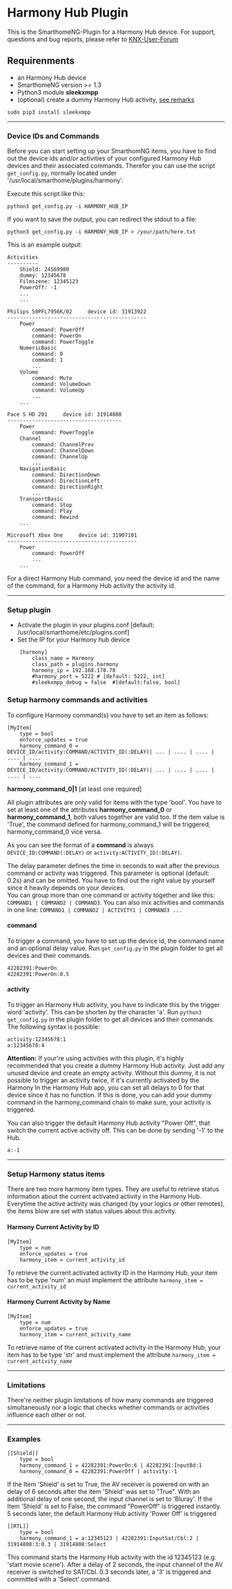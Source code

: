 # Harmony Hub Plugin

This is the SmarthomeNG-Plugin for a Harmony Hub device.
For support, questions and bug reports, please refer to [KNX-User-Forum](https://knx-user-forum.de/forum/supportforen/smarthome-py/1046500-harmony-hub-plugin)


## Requirenments

- an Harmony Hub device
- SmarthomeNG version >= 1.3
- Python3 module <b>sleekxmpp</b>
- (optional) create a dummy Harmony Hub activity, [see remarks](#dummy)

```
sudo pip3 install sleekxmpp
```
---

### Device IDs and Commands

Before you can start setting up your SmarthomNG items, you have to find out the device ids and/or activities of your 
configured Harmony Hub devices and their associated commands. Therefor you can use the script ```get_config.py```, 
normally located under '/usr/local/smarthome/plugins/harmony'.
 
Execute this script like this:

```
python3 get_config.py -i HARMONY_HUB_IP
```
 
If you want to save the output, you can redirect the stdout to a file:
 
```
python3 get_config.py -i HARMONY_HUB_IP > /your/path/here.txt
```
 
This is an example output:

```
Activities
----------
	Shield: 24569980
	dummy: 12345678
	Filmszene: 12345123
	PowerOff: -1
	...
	...
	
Philips 50PFL7956K/02     device id: 31913922
---------------------------------------------
    Power
        command: PowerOff
        command: PowerOn
        command: PowerToggle
    NumericBasic
        command: 0
        command: 1
        ...
    Volume
        command: Mute
        command: VolumeDown
        command: VolumeUp
        ...
    ...
    
Pace S HD 201     device id: 31914808
-------------------------------------
    Power
        command: PowerToggle
    Channel
        command: ChannelPrev
        command: ChannelDown
        command: ChannelUp
        ...
    NavigationBasic
        command: DirectionDown
        command: DirectionLeft
        command: DirectionRight
        ...
    TransportBasic
        command: Stop
        command: Play
        command: Rewind
    ...
        
Microsoft Xbox One     device id: 31907101
------------------------------------------
    Power
        command: PowerOff
        ...
    ...
```
 
For a direct Harmony Hub command, you need the device id and the name of the command, for a Harmony Hub activity the 
activity id.

---
 
### Setup plugin

- Activate the plugin in your plugins.conf [default: /usr/local/smarthome/etc/plugins.conf]
- Set the IP for your Harmony hub device 

```
    [harmony]
        class_name = Harmony
        class_path = plugins.harmony
        harmony_ip = 192.168.178.78 
        #harmony_port = 5222 # [default: 5222, int]
        #sleekxmpp_debug = false  #[default:false, bool]
```

### Setup harmony commands and activities
  
To configure Harmony command(s) vou have to set an item as follows:
 
```
[MyItem]
    type = bool
    enforce_updates = true
    harmony_command_0 = DEVICE_ID/activity:COMMAND/ACTIVITY_ID(:DELAY)| ... | .... | .... | .... | ....
    harmony_command_1 = DEVICE_ID/activity:COMMAND/ACTIVITY_ID(:DELAY)| ... | .... | .... | .... | ....
```
 
**harmony_command_0|1**     [at least one required]

All plugin attributes are only valid for items with the type 'bool'. You have to set at least one of the attributes 
<b>harmony_command_0</b> or <b>harmony_command_1</b>, both values together are valid too. If the item value is 
'True', the command defined for harmony_command_1 will be triggered, harmony_command_0 vice versa.<p>

As you can see the format of a **command** is always ```DEVICE_ID:COMMAND(:DELAY)``` or ```activity:ACTIVITY_ID(:DELAY)```. 

The delay parameter defines the time in seconds to wait after the previous command or activity was triggered. 
This parameter is optional (default: 0.2s) and can be omitted. You have to find out the right value by yourself since it 
heavily depends on your devices.  
You can group more than one command or activity together and like this: ```COMMAND1 | COMMAND2 | COMMAND3```. You can 
also mix activities and commands in one line: ```COMMAND1 | COMMAND2 | ACTIVITY1 | COMMAND3 ...```

#### command
To trigger a command, you have to set up the device id, the command name and an optional delay value. Run
```get_config.py``` in the plugin folder to get all devices and their commands.

```
42282391:PowerOn
42282391:PowerOn:0.5
```

#### activity
To trigger an Harmony Hub activity, you have to indicate this by the trigger word 'activity'. This can be shorten by
the character 'a'. Run ```python3 get_config.py``` in the plugin folder to get all devices and their commands. The 
following syntax is possible:

```
activity:12345678:1
a:12345678:4
```

**Attention:**<a name="dummy"></a> If your're using activities with this plugin, it's highly recommended that you create
a dummy Harmony Hub activity. Just add any unused device and create an empty activity. Without this dummy, it is not 
possible to trigger an activity twice, if it's currently activated by the Harmony In the Harmony Hub app, you
can set all delays to 0 for that device since it has no function. If this is done, you can add your dummy command in the
harmony_command chain to make sure, your activity is triggered.

You can also trigger the default Harmony Hub activity "Power Off", that switch the current active activity off. This
can be done by sending '-1' to the Hub.

```
a:-1
```

---

### Setup Harmony status items

There are two more harmony item types. They are useful to retrieve status information about the current activated 
activity in the Harmony Hub. Everytime the active activity was changed (by your logics or other remotes), the items blow
are set with status values about this activity.

#### Harmony Current Activity by ID

```
[MyItem]
    type = num
    enforce_updates = true
    harmony_item = current_activity_id
```
To retrieve the current activated activity ID in the Harmony Hub, your item has to be type 'num' an must implement
the attribute ```harmony_item = current_activity_id```

#### Harmony Current Activity by Name

```
[MyItem]
    type = num
    enforce_updates = true
    harmony_item = current_activity_name
```
To retrieve name of the current activated activity in the Harmony Hub, your item has to be type 'str' and must 
implement the attribute ```harmony_item = current_activity_name```

---

### Limitations

There're neither plugin limitations of how many commands are triggered simultaneously nor a logic that checks whether 
commands or activities influence each other or not. 

---

### Examples

```
[[Shield]]
    type = bool
    harmony_command_1 = 42282391:PowerOn:6 | 42282391:InputBd:1
    harmony_command_0 = 42282391:PowerOff | activity:-1
```
 
If the Item 'Shield' is set to True, the AV receiver is powered on with an delay of 6 seconds after the item 'Shield'
was set to "True". With an additional delay of one second, the input channel is set to 'Bluray'.
If the Item 'Shield' is set to False, the command "PowerOff" is triggered instantly. 5 seconds later, the default 
Harmony Hub activity 'Power Off' is triggered

```
[[RTL]]
    type = bool
    harmony_command_1 = a:12345123 | 42282391:InputSat/Cbl:2 | 31914808:3:0.3 | 31914808:Select
```

This command starts the Harmony Hub activity with the id 12345123 (e.g. 'start movie scene'). After a delay of 2 
seconds, the input channel of the AV receiver is switched to SAT/Cbl. 0.3 seconds later, a '3' is triggered and 
committed with a 'Select' command.